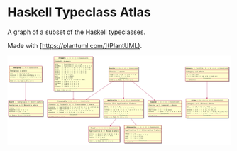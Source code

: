 # Haskell Typeclass Atlas

A graph of a subset of the Haskell typeclasses.

Made with [https://plantuml.com/](PlantUML).

![atlas](https://github.com/dustinlacewell/haskell-typeclass-atlas/blob/master/atlas.png?raw=true)
